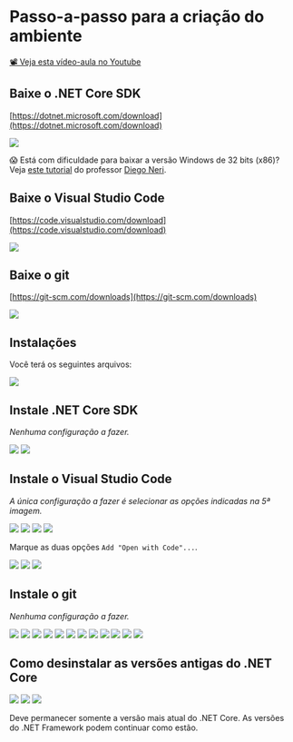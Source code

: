 # Passo-a-passo para a criação do ambiente

[📽 Veja esta vídeo-aula no Youtube](https://youtu.be/QIK8Tt5m1v0)

## Baixe o .NET Core SDK

[https://dotnet.microsoft.com/download](https://dotnet.microsoft.com/download)

![](100003.png)

😱 Está com dificuldade para baixar a versão Windows de 32 bits (x86)? Veja [este tutorial](DotNetCore_x86_install.pdf) do professor [Diego Neri](https://github.com/diegoneri).

## Baixe o Visual Studio Code

[https://code.visualstudio.com/download](https://code.visualstudio.com/download)

![](100002.png)

## Baixe o git

[https://git-scm.com/downloads](https://git-scm.com/downloads)

![](100004.png)

## Instalações

Você terá os seguintes arquivos:

![](100005.png)

## Instale .NET Core SDK

_Nenhuma configuração a fazer._

![](100006.png)
![](100015.png)

## Instale o Visual Studio Code

_A única configuração a fazer é selecionar as opções indicadas na 5ª imagem._

![](100007.png)
![](100008.png)
![](100009.png)
![](100010.png)

Marque as duas opções `Add "Open with Code"...`.

![](100011.png)
![](100013.png)
![](100014.png)

## Instale o git

_Nenhuma configuração a fazer._

![](100018.png)
![](100019.png)
![](100020.png)
![](100021.png)
![](100022.png)
![](100023.png)
![](100024.png)
![](100025.png)
![](100026.png)
![](100027.png)
![](100028.png)
![](100029.png)

## Como desinstalar as versões antigas do .NET Core

![](100030.png)
![](100031.png)
![](100032.png)

Deve permanecer somente a versão mais atual do .NET Core. As versões do .NET Framework podem continuar como estão. 
